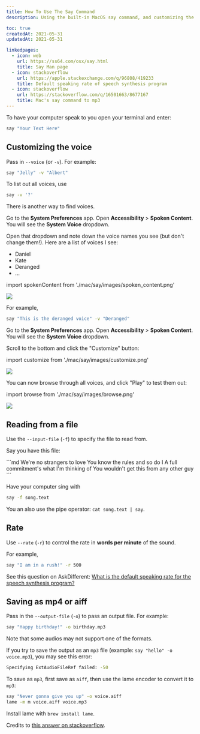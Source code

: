 ```yaml
---
title: How To Use The Say Command
description: Using the built-in MacOS say command, and customizing the voice.

toc: true
createdAt: 2021-05-31
updatedAt: 2021-05-31

linkedpages:
  - icon: web
    url: https://ss64.com/osx/say.html
    title: Say Man page
  - icon: stackoverflow
    url: https://apple.stackexchange.com/q/96808/419233
    title: Default speaking rate of speech synthesis program
  - icon: stackoverflow
    url: https://stackoverflow.com/q/16501663/8677167
    title: Mac's say command to mp3
---
```


To have your computer speak to you open your terminal and enter:

```bash
say "Your Text Here"
```

## Customizing the voice

Pass in `--voice` (or `-v`). For example:

```bash 
say "Jelly" -v "Albert"
```


To list out all voices, use 

```bash
say -v '?'
```

<Alert title="Finding voices from system preferences">

There is another way to find voices.

Go to the **System Preferences** app. Open **Accessibility** > **Spoken Content**. You will see the **System Voice** dropdown.

Open that dropdown and note down the voice names you see (but don't change them!). Here are a list of voices I see:
- Daniel
- Kate
- Deranged
- ...

import spokenContent from './mac/say/images/spoken_content.png'

<Image src={spokenContent} width={657} height={479} />

For example, 

```bash 
say "This is the deranged voice" -v "Deranged"
```

</Alert>


<Alert title="Testing out different voices">

Go to the **System Preferences** app. Open **Accessibility** > **Spoken Content**. You will see the **System Voice** dropdown.

Scroll to the bottom and click the "Customize" button:

import customize from './mac/say/images/customize.png'

<Image src={customize} width={653} height={477} />

You can now browse through all voices, and click "Play" to test them out:

import browse from './mac/say/images/browse.png'

<Image src={browse} width={657} height={478} />

</Alert>

## Reading from a file

Use the `--input-file` (`-f`) to specify the file to read from.

Say you have this file:

<ExpandableCode title="song.txt">
```md
We're no strangers to love
You know the rules and so do I
A full commitment's what I'm thinking of
You wouldn't get this from any other guy
```
</ExpandableCode>

Have your computer sing with

```bash
say -f song.text
```

You an also use the pipe operator: `cat song.text | say`.



## Rate

Use `--rate` (`-r`) to control the rate in **words per minute** of the sound.

For example, 

```bash
say "I am in a rush!" -r 500
```

<Alert open title="What is the default rate?">

See this question on AskDifferent: [What is the default speaking rate for the speech synthesis program?](https://apple.stackexchange.com/q/96808/419233)

</Alert>

## Saving as mp4 or aiff

Pass in the `--output-file` (`-o`) to pass an output file. For example:

```bash
say "Happy birthday!" -o birthday.mp3
```

Note that some audios may not support one of the formats.

<Alert title="Saving as mp3">

If you try to save the output as an `mp3` file (example: `say "hello" -o voice.mp3`), you may see this error: 

```bash
Specifying ExtAudioFileRef failed: -50
```

To save as `mp3`, first save as `aiff`, then use the lame encoder to convert it to `mp3`:

```bash
say "Never gonna give you up" -o voice.aiff
lame -m m voice.aiff voice.mp3
```

Install lame with `brew install lame`.

Credits to [this answer on stackoverflow](https://stackoverflow.com/q/16501663/8677167).

</Alert>